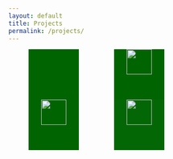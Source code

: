 ```yaml
---
layout: default
title: Projects
permalink: /projects/
---
```


<style>


#nav {
  float-left;
	margin-right: 10px;
}


.e {
  width:100px;
  height:100px;
  float: left;
  background:darkgreen;
  margin-right: 30px;
  margin-left: 40px;
  color: #fff;
  line-height: 95px;
  text-align:center;
  vertical-align: middle;
  line-height: 100px;       /* the same as your div height */

  -webkit-transition: all 2s ease;
  -moz-transition: all 2s ease;
  -o-transition: all 2s ease;
  transition: all 2s ease;
  animation: spin 1s;
  -webkit-animation: spin 1s;
  animation-iteration-count: infinite;
  -webkit-animation-iteration-count: infinite;
  -webkit-animation-direction: alternate;
  -moz-animation-direction: alternate;
  -o-animation-direction: alternate;
  animation-direction: alternate;
}

.e:nth-child(1) {
  animation-delay: 0.5s;
}

.e:nth-child(2) {
  animation-delay: 1s;
  top:0; left:0; right:0; bottom:0;
}

.e:nth-child(3) {
  animation-delay: 1.5s;
  top:0; left:0; right:-20%; bottom:0;
}

@keyframes spin {
  to{background:SeaGreen;}
}

@-webkit-keyframes spin {
  to{background:SeaGreen;}
}

.e:hover {
  transform: rotateZ(540deg);
  border-radius:50%;
}

</style>

<div class="container">

<div class="e"><a href="/writing/"><i class="fa fa-envira fa-4x" aria-hidden="true"></i>
</a></div>
<div class="e"><a href="/games/"><img src="/assets/icons/game.png" width="50px"  height="50px" /></a></div>
<div class="e"><a href="/research/"><img src="/assets/icons/science.png" width="50px" height="50px" /></a></div>
<div class="e"><a href="/organizations/"><img src="/assets/icons/project.png" width="50px"  height="50px" /></a></div>

</div>